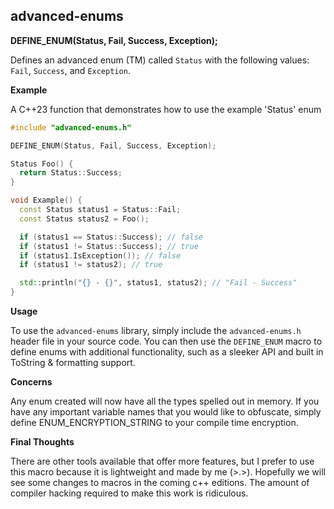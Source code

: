 ## advanced-enums

**DEFINE_ENUM(Status, Fail, Success, Exception);**

Defines an advanced enum (TM) called `Status` with the following values: `Fail`, `Success`, and `Exception`.

**Example**

A C++23 function that demonstrates how to use the example 'Status' enum

```c++
#include "advanced-enums.h"

DEFINE_ENUM(Status, Fail, Success, Exception);

Status Foo() {
  return Status::Success;
}

void Example() {
  const Status status1 = Status::Fail;
  const Status status2 = Foo();

  if (status1 == Status::Success); // false
  if (status1 != Status::Success); // true
  if (status1.IsException()); // false
  if (status1 != status2); // true

  std::println("{} - {}", status1, status2); // "Fail - Success"
}

```
**Usage**

To use the `advanced-enums` library, simply include the `advanced-enums.h` header file in your source code. You can then use the `DEFINE_ENUM` macro to define enums with additional functionality, such as a sleeker API and built in ToString & formatting support.


**Concerns**

Any enum created will now have all the types spelled out in memory. If you have any important variable names that you would like to obfuscate, simply define ENUM_ENCRYPTION_STRING to your compile time encryption.

**Final Thoughts**

There are other tools available that offer more features, but I prefer to use this macro because it is lightweight and made by me (>.>). Hopefully we will see some changes to macros in the coming c++ editions. The amount of compiler hacking required to make this work is ridiculous.
